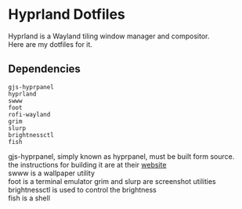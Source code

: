 # Hyprland Dotfiles
Hyprland is a Wayland tiling window manager and compositor.\
Here are my dotfiles for it.
## Dependencies
```
gjs-hyprpanel
hyprland
swww
foot
rofi-wayland
grim
slurp
brightnessctl
fish
```
gjs-hyprpanel, simply known as hyprpanel, must be built form source.\
the instructions for building it are at their [website](https://hyprpanel.com/getting_started/installation.html)\
swww is a wallpaper utility\
foot is a terminal emulator
grim and slurp are screenshot utilities\
brightnessctl is used to control the brightness\
fish is a shell
